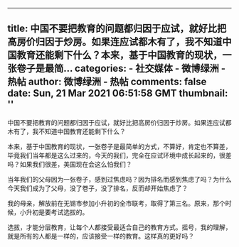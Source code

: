 
---
title: 中国不要把教育的问题都归因于应试，就好比把高房价归因于炒房。如果连应试都木有了，我不知道中国教育还能剩下什么？本来，基于中国教育的现状，一张卷子是最简...
categories: 
    - 社交媒体
    - 微博绿洲 - 热帖
author: 微博绿洲 - 热帖
comments: false
date: Sun, 21 Mar 2021 06:51:58 GMT
thumbnail: ''
---

<div>   
<p>中国不要把教育的问题都归因于应试，就好比把高房价归因于炒房。如果连应试都木有了，我不知道中国教育还能剩下什么？</p><p>本来，基于中国教育的现状，一张卷子是最简单的方式，不算好，肯定也不算差，毕竟我们当年都是这么过来的，今天的我们，完全在应试环境中成长起来的，很差吗？如果我们很差，美国现在会这么怕我们？</p><p>当年我们的父母因为一张卷子，感到过焦虑吗？因为排名而感到焦虑了吗？为什么今天我们成为了父母，没了卷子，没了排名，反而却开始焦虑了？</p><p>我的母亲，解放前在无锡市参加小升初的全市联考，取得了第三名。原来，那个时候，小升初是要考试选拔的。</p><p>选拔，才能分层教育，让每个人都接受最适合自己的教育方式。摇号，我的理解，就是所有的人都是一样的，应该接受一样的教育。这样真的更好吗？</p>  
</div>
            